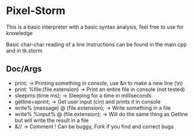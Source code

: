 Pixel-Storm
===========

This is a basic interpreter with a basic syntax analysis, feel free to use for knowledge

Basic char-char reading of a line
Instructions can be found in the main.cpp and in tk.storm



Doc/Args
---
- print: -> Printing something in console, use &n to make a new line (\n)
- print: %file:(file.extension) -> Print an entire file in console (not tested)
- sleepms:(time ms); -> Sleeping for a time in milliseconds
- getline+sprint; -> Get user input (cin) and prints it in console
- write% (message) @ (file.extension); -> Write something in a file 
- write% %input% @ (file.extension); -> Will do the same thing as Getline but will write the result in a file
- &// -> Comment !
Can be buggy, Fork if you find and correct bugs
